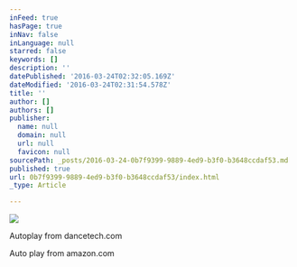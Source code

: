 ```yaml
---
inFeed: true
hasPage: true
inNav: false
inLanguage: null
starred: false
keywords: []
description: ''
datePublished: '2016-03-24T02:32:05.169Z'
dateModified: '2016-03-24T02:31:54.578Z'
title: ''
author: []
authors: []
publisher:
  name: null
  domain: null
  url: null
  favicon: null
sourcePath: _posts/2016-03-24-0b7f9399-9889-4ed9-b3f0-b3648ccdaf53.md
published: true
url: 0b7f9399-9889-4ed9-b3f0-b3648ccdaf53/index.html
_type: Article

---
```

![](https://the-grid-user-content.s3-us-west-2.amazonaws.com/fe22e832-167b-4d0e-bfb3-0b70de3d38de.jpg)

Autoplay from dancetech.com 

Auto play from amazon.com